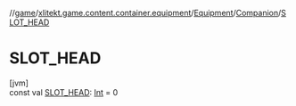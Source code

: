 //[game](../../../../index.md)/[xlitekt.game.content.container.equipment](../../index.md)/[Equipment](../index.md)/[Companion](index.md)/[SLOT_HEAD](-s-l-o-t_-h-e-a-d.md)

# SLOT_HEAD

[jvm]\
const val [SLOT_HEAD](-s-l-o-t_-h-e-a-d.md): [Int](https://kotlinlang.org/api/latest/jvm/stdlib/kotlin/-int/index.html) = 0
